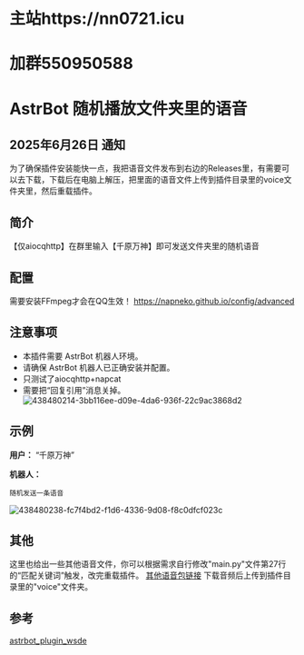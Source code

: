# 主站https://nn0721.icu

# 加群550950588

# AstrBot 随机播放文件夹里的语音

## 2025年6月26日 通知

为了确保插件安装能快一点，我把语音文件发布到右边的Releases里，有需要可以去下载，下载后在电脑上解压，把里面的语音文件上传到插件目录里的voice文件夹里，然后重载插件。

## 简介

【仅aiocqhttp】在群里输入【千原万神】即可发送文件夹里的随机语音

## 配置

需要安装FFmpeg才会在QQ生效！
https://napneko.github.io/config/advanced

## 注意事项

*   本插件需要 AstrBot 机器人环境。
*   请确保 AstrBot 机器人已正确安装并配置。
*   只测试了aiocqhttp+napcat
*   需要把“回复引用”消息关掉。
![438480214-3bb116ee-d09e-4da6-936f-22c9ac3868d2](https://github.com/user-attachments/assets/bfbd7034-4bc9-4354-9d6a-d35a703d634b)




## 示例

**用户：** “千原万神”

**机器人：** 

	随机发送一条语音
 ![438480238-fc7f4bd2-f1d6-4336-9d08-f8c0dfcf023c](https://github.com/user-attachments/assets/dd22fb99-4bf4-4cbe-869d-f68d5baf6b5b)

## 其他

这里也给出一些其他语音文件，你可以根据需求自行修改"main.py"文件第27行的“匹配关键词”触发，改完重载插件。
[其他语音包链接](https://pan.quark.cn/s/d2558b877180)
下载音频后上传到插件目录里的"voice"文件夹。


## 参考

[astrbot_plugin_wsde](https://github.com/zhewang448/astrbot_plugin_wsde)

